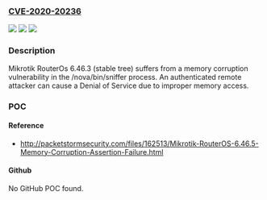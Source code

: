 ### [CVE-2020-20236](https://cve.mitre.org/cgi-bin/cvename.cgi?name=CVE-2020-20236)
![](https://img.shields.io/static/v1?label=Product&message=n%2Fa&color=blue)
![](https://img.shields.io/static/v1?label=Version&message=n%2Fa&color=blue)
![](https://img.shields.io/static/v1?label=Vulnerability&message=n%2Fa&color=brighgreen)

### Description

Mikrotik RouterOs 6.46.3 (stable tree) suffers from a memory corruption vulnerability in the /nova/bin/sniffer process. An authenticated remote attacker can cause a Denial of Service due to improper memory access.

### POC

#### Reference
- http://packetstormsecurity.com/files/162513/Mikrotik-RouterOS-6.46.5-Memory-Corruption-Assertion-Failure.html

#### Github
No GitHub POC found.

